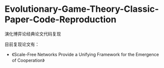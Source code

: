 # Evolutionary-Game-Theory-Classic-Paper-Code-Reproduction
演化博弈论经典论文代码复现

目前复现论文有：

* 《Scale-Free Networks Provide a Unifying Framework for the Emergence of Cooperation》
